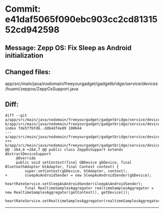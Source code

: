 # Commit: e41daf5065f090ebc903cc2cd8131552cd942598
## Message: Zepp OS: Fix Sleep as Android initialization
## Changed files:
app/src/main/java/nodomain/freeyourgadget/gadgetbridge/service/devices/huami/zeppos/ZeppOsSupport.java

## Diff:
```
diff --git a/app/src/main/java/nodomain/freeyourgadget/gadgetbridge/service/devices/huami/zeppos/ZeppOsSupport.java b/app/src/main/java/nodomain/freeyourgadget/gadgetbridge/service/devices/huami/zeppos/ZeppOsSupport.java
index fde5ffbfd6..ddb4df4e89 100644
--- a/app/src/main/java/nodomain/freeyourgadget/gadgetbridge/service/devices/huami/zeppos/ZeppOsSupport.java
+++ b/app/src/main/java/nodomain/freeyourgadget/gadgetbridge/service/devices/huami/zeppos/ZeppOsSupport.java
@@ -264,6 +264,7 @@ public class ZeppOsSupport extends AbstractDeviceSupport
     @Override
     public void setContext(final GBDevice gbDevice, final BluetoothAdapter btAdapter, final Context context) {
         super.setContext(gbDevice, btAdapter, context);
+        sleepAsAndroidSender = new SleepAsAndroidSender(gbDevice);
         heartRateService.setSleepAsAndroidSender(sleepAsAndroidSender);
         final RealtimeSamplesAggregator realtimeSamplesAggregator = new RealtimeSamplesAggregator(getContext(), getDevice());
         heartRateService.setRealtimeSamplesAggregator(realtimeSamplesAggregator);
```
-----------------------------------
